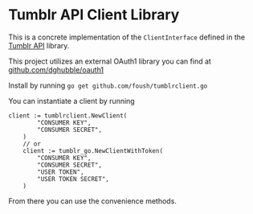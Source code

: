# Tumblr API Client Library

This is a concrete implementation of the `ClientInterface` defined in the [Tumblr API](https://github.com/foush/tumblr.go) library.

This project utilizes an external OAuth1 library you can find at [github.com/dghubble/oauth1](https://github.com/dghubble/oauth1) 

Install by running `go get github.com/foush/tumblrclient.go`

You can instantiate a client by running

```
client := tumblrclient.NewClient(
        "CONSUMER KEY",
        "CONSUMER SECRET",
    )
    // or
    client := tumblr_go.NewClientWithToken(
        "CONSUMER KEY",
        "CONSUMER SECRET",
        "USER TOKEN",
        "USER TOKEN SECRET",
    )
```

From there you can use the convenience methods.
